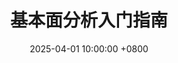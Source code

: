 ---
layout: post
title:  "基本面分析入门指南"
date:   2025-04-01 10:00:00 +0800
categories: 基本面分析
cover_image: /assets/images/fundamental.svg
summary: 深入理解公司价值评估
--- 